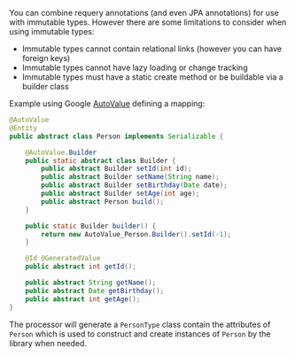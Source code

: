 You can combine requery annotations (and even JPA annotations) for use with immutable types. However there are some limitations to consider when using immutable types:

* Immutable types cannot contain relational links (however you can have foreign keys)
* Immutable types cannot have lazy loading or change tracking
* Immutable types must have a static create method or be buildable via a builder class

Example using Google [AutoValue](https://github.com/google/auto) defining a mapping:

```java
@AutoValue
@Entity
public abstract class Person implements Serializable {

    @AutoValue.Builder
    public static abstract class Builder {
        public abstract Builder setId(int id);
        public abstract Builder setName(String name);
        public abstract Builder setBirthday(Date date);
        public abstract Builder setAge(int age);
        public abstract Person build();
    }

    public static Builder builder() {
        return new AutoValue_Person.Builder().setId(-1);
    }

    @Id @GeneratedValue
    public abstract int getId();

    public abstract String getName();
    public abstract Date getBirthday();
    public abstract int getAge();
}
```

The processor will generate a `PersonType` class contain the attributes of `Person` which is used to construct and create instances of `Person` by the library when needed. 